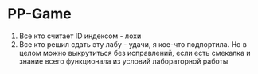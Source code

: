 # PP-Game
1. Все кто считает ID индексом - лохи
2. Все кто решил сдать эту лабу - удачи, я кое-что подпортила. Но в целом можно выкрутиться без исправлений, если есть смекалка и знание всего функционала из условий лабораторной работы
